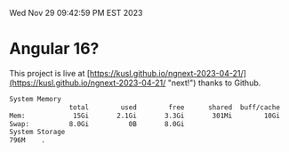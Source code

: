Wed Nov 29 09:42:59 PM EST 2023

# Angular 16?


This project is live at [https://kusl.github.io/ngnext-2023-04-21/](https://kusl.github.io/ngnext-2023-04-21/ "next!") thanks to Github.

```bash
System Memory
               total        used        free      shared  buff/cache   available
Mem:            15Gi       2.1Gi       3.3Gi       301Mi        10Gi        13Gi
Swap:          8.0Gi          0B       8.0Gi
System Storage
796M	.
```
```bash
